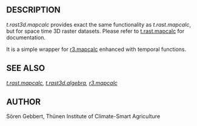 ## DESCRIPTION

*t.rast3d.mapcalc* provides exact the same functionality as
*t.rast.mapcalc*, but for space time 3D raster datasets. Please refer to
[t.rast.mapcalc](t.rast.mapcalc.html) for documentation.

It is a simple wrapper for [r3.mapcalc](r3.mapcalc.html) enhanced with
temporal functions.

## SEE ALSO

*[t.rast.mapcalc](t.rast.mapcalc.html),
[t.rast3d.algebra](t.rast3d.algebra.html),
[r3.mapcalc](r3.mapcalc.html)*

## AUTHOR

Sören Gebbert, Thünen Institute of Climate-Smart Agriculture
